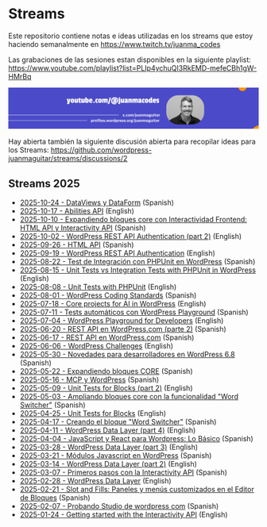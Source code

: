 # Streams

Este repositorio contiene notas e ideas utilizadas en los streams que estoy haciendo semanalmente en https://www.twitch.tv/juanma_codes

Las grabaciones de las sesiones estan disponibles en la siguiente playlist:
https://www.youtube.com/playlist?list=PLIp4ychuQI3RkEMD-mefeCBh1gW-HMrBq

[![YouTube](assets/youtube-header.jpeg)](https://www.youtube.com/playlist?list=PLIp4ychuQI3RkEMD-mefeCBh1gW-HMrBq)

Hay abierta también la siguiente discusión abierta para recopilar ideas para los Streams:
https://github.com/wordpress-juanmaguitar/streams/discussions/2

## Streams 2025

- [2025-10-24 - DataViews y DataForm](2025/2025-10-25/README.md) (Spanish)
- [2025-10-17 - Abilities API](2025/2025-10-17/README.md) (English)
- [2025-10-10 - Expandiendo bloques core con Interactividad Frontend: HTML API y Interactivity API](2025/2025-10-10/README.md) (Spanish)
- [2025-10-02 - WordPress REST API Authentication (part 2)](2025/2025-10-02/README.md) (English)
- [2025-09-26 - HTML API](2025/2025-09-26/README.md) (Spanish)
- [2025-09-19 - WordPress REST API Authentication](2025/2025-09-19/README.md) (English)
- [2025-08-22 - Test de Integración con PHPUnit en WordPress](2025/2025-08-22/README.md) (Spanish)
- [2025-08-15 - Unit Tests vs Integration Tests with PHPUnit in WordPress](2025/2025-08-15/README.md) (English)
- [2025-08-08 - Unit Tests with PHPUnit](2025/2025-08-08/README.md) (English)
- [2025-08-01 - WordPress Coding Standards](2025/2025-08-01/README.md) (Spanish)
- [2025-07-18 - Core projects for AI in WordPress](2025/2025-07-18/README.md) (English)
- [2025-07-11 - Tests automáticos con WordPress Playground](2025/2025-07-11/README.md) (Spanish)
- [2025-07-04 - WordPress Playground for Developers](2025/2025-07-04/README.md) (English)
- [2025-06-20 - REST API en WordPress.com (parte 2)](2025/2025-06-20/README.md) (Spanish)
- [2025-06-17 - REST API en WordPress.com](2025/2025-06-17/README.md) (Spanish)
- [2025-06-06 - WordPress Challenges](2025/2025-06-06/README.md) (English)
- [2025-05-30 - Novedades para desarrolladores en WordPress 6.8](2025/2025-05-30/README.md) (Spanish)
- [2025-05-22 - Expandiendo bloques CORE](2025/2025-05-22/README.md) (Spanish)
- [2025-05-16 - MCP y WordPress](2025/2025-05-16/README.md) (Spanish)
- [2025-05-09 - Unit Tests for Blocks (part 2)](2025/2025-05-09/README.md) (English)
- [2025-05-03 - Ampliando bloques core con la funcionalidad "Word Switcher"](2025/2025-05-03/README.md) (Spanish)
- [2025-04-25 - Unit Tests for Blocks](2025/2025-04-25/README.md) (English)
- [2025-04-17 - Creando el bloque "Word Switcher"](2025/2025-04-17/README.md) (Spanish)
- [2025-04-11 - WordPress Data Layer (part 4)](2025/2025-04-11/README.md) (English)
- [2025-04-04 - JavaScript y React para Wordpress: Lo Básico](2025/2025-04-04/README.md) (Spanish)
- [2025-03-28 - WordPress Data Layer (part 3)](2025/2025-03-28/README.md) (English)
- [2025-03-21 - Módulos Javascript en WordPress](2025/2025-03-21/README.md) (Spanish)
- [2025-03-14 - WordPress Data Layer (part 2)](2025/2025-03-14/README.md) (English)
- [2025-03-07 - Primeros pasos con la Interactivity API](2025/2025-03-07/README.md) (Spanish)
- [2025-02-28 - WordPress Data Layer](2025/2025-02-28/README.md) (English)
- [2025-02-21 - Slot and Fills: Paneles y menús customizados en el Editor de Bloques](2025/2025-02-21/README.md) (Spanish)
- [2025-02-07 - Probando Studio de wordpress com](2025/2025-02-07/README.md) (Spanish)
- [2025-01-24 - Getting started with the Interactivity API](2025/2025-01-24/README.md) (English)
